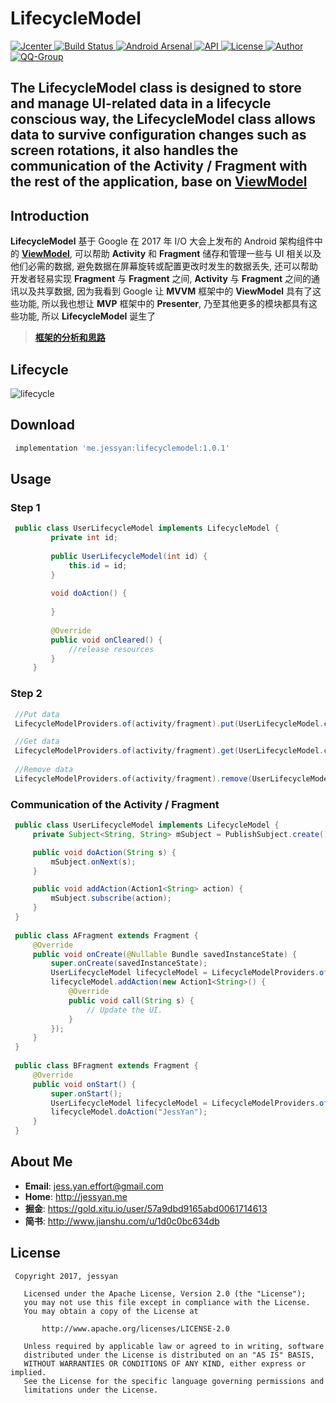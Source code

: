 # LifecycleModel
[ ![Jcenter](https://img.shields.io/badge/Jcenter-v1.0.1-brightgreen.svg?style=flat-square) ](https://bintray.com/jessyancoding/maven/lifecyclemodel/1.0.1/link)
[ ![Build Status](https://travis-ci.org/JessYanCoding/LifecycleModel.svg?branch=master) ](https://travis-ci.org/JessYanCoding/LifecycleModel)
[ ![Android Arsenal](https://img.shields.io/badge/Android%20Arsenal-LifecycleModel-brightgreen.svg?style=flat-square) ](https://android-arsenal.com/details/1/6545)
[ ![API](https://img.shields.io/badge/API-14%2B-blue.svg?style=flat-square) ](https://developer.android.com/about/versions/android-4.0.html)
[ ![License](http://img.shields.io/badge/License-Apache%202.0-blue.svg?style=flat-square) ](http://www.apache.org/licenses/LICENSE-2.0)
[ ![Author](https://img.shields.io/badge/Author-JessYan-orange.svg?style=flat-square) ](https://www.jianshu.com/u/1d0c0bc634db)
[ ![QQ-Group](https://img.shields.io/badge/QQ群-301733278-orange.svg?style=flat-square) ](https://shang.qq.com/wpa/qunwpa?idkey=7e59e59145e6c7c68932ace10f52790636451f01d1ecadb6a652b1df234df753)

## The LifecycleModel class is designed to store and manage UI-related data in a lifecycle conscious way, the LifecycleModel class allows data to survive configuration changes such as screen rotations,  it also handles the communication of the Activity / Fragment with the rest of the application, base on [ViewModel](https://developer.android.google.cn/topic/libraries/architecture/viewmodel.html)

## Introduction
**LifecycleModel** 基于 Google 在 2017 年 I/O 大会上发布的 Android 架构组件中的 [**ViewModel**](https://developer.android.google.cn/topic/libraries/architecture/viewmodel.html), 可以帮助 **Activity** 和 **Fragment** 储存和管理一些与 UI 相关以及他们必需的数据, 避免数据在屏幕旋转或配置更改时发生的数据丢失, 还可以帮助开发者轻易实现 **Fragment** 与 **Fragment** 之间, **Activity** 与 **Fragment** 之间的通讯以及共享数据, 因为我看到 Google 让 **MVVM** 框架中的 **ViewModel** 具有了这些功能, 所以我也想让 **MVP** 框架中的 **Presenter**, 乃至其他更多的模块都具有这些功能, 所以 **LifecycleModel** 诞生了 

> [**框架的分析和思路**](https://juejin.im/post/5a31f6b951882503eb4b4b21)

## Lifecycle
![lifecycle](https://raw.githubusercontent.com/JessYanCoding/LifecycleModel/master/art/Lifecyclemodel-lifecycle.jpg)

## Download
``` gradle
 implementation 'me.jessyan:lifecyclemodel:1.0.1'
```

## Usage
### Step 1
```java
 public class UserLifecycleModel implements LifecycleModel {
         private int id;
 
         public UserLifecycleModel(int id) {
             this.id = id;
         }
         
         void doAction() {
         
         }
 
         @Override
         public void onCleared() {
             //release resources
         }
     }
```

### Step 2
```java
 //Put data
 LifecycleModelProviders.of(activity/fragment).put(UserLifecycleModel.class.getName(), new UserLifecycleModel(1));  

 //Get data
 LifecycleModelProviders.of(activity/fragment).get(UserLifecycleModel.class.getName());  
 
 //Remove data
 LifecycleModelProviders.of(activity/fragment).remove(UserLifecycleModel.class.getName());
```

### Communication of the Activity / Fragment
```java
 public class UserLifecycleModel implements LifecycleModel {
     private Subject<String, String> mSubject = PublishSubject.create();

     public void doAction(String s) {
         mSubject.onNext(s);
     }

     public void addAction(Action1<String> action) {
         mSubject.subscribe(action);
     }
 }
 
 public class AFragment extends Fragment {
     @Override
     public void onCreate(@Nullable Bundle savedInstanceState) {
         super.onCreate(savedInstanceState);
         UserLifecycleModel lifecycleModel = LifecycleModelProviders.of(getActivity()).get(UserLifecycleModel.class.getName());
         lifecycleModel.addAction(new Action1<String>() {
             @Override
             public void call(String s) {
                 // Update the UI.
             }
         });
     }
 }
 
 public class BFragment extends Fragment {
     @Override
     public void onStart() {
         super.onStart();
         UserLifecycleModel lifecycleModel = LifecycleModelProviders.of(getActivity()).get(UserLifecycleModel.class.getName());
         lifecycleModel.doAction("JessYan");
     }
 }
```


## About Me
* **Email**: <jess.yan.effort@gmail.com>
* **Home**: <http://jessyan.me>
* **掘金**: <https://gold.xitu.io/user/57a9dbd9165abd0061714613>
* **简书**: <http://www.jianshu.com/u/1d0c0bc634db>

## License
```
 Copyright 2017, jessyan

   Licensed under the Apache License, Version 2.0 (the "License");
   you may not use this file except in compliance with the License.
   You may obtain a copy of the License at

       http://www.apache.org/licenses/LICENSE-2.0

   Unless required by applicable law or agreed to in writing, software
   distributed under the License is distributed on an "AS IS" BASIS,
   WITHOUT WARRANTIES OR CONDITIONS OF ANY KIND, either express or implied.
   See the License for the specific language governing permissions and
   limitations under the License.
```
